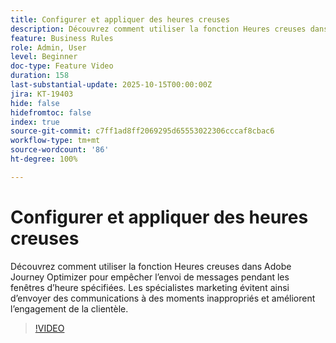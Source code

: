 ```yaml
---
title: Configurer et appliquer des heures creuses
description: Découvrez comment utiliser la fonction Heures creuses dans Adobe Journey Optimizer pour empêcher l’envoi de messages (SMS, e-mail, push, WhatsApp) pendant les fenêtres d’heure spécifiées. Les spécialistes marketing évitent ainsi d’envoyer des communications à des moments inappropriés et améliorent l’engagement de la clientèle.
feature: Business Rules
role: Admin, User
level: Beginner
doc-type: Feature Video
duration: 158
last-substantial-update: 2025-10-15T00:00:00Z
jira: KT-19403
hide: false
hidefromtoc: false
index: true
source-git-commit: c7ff1ad8ff2069295d65553022306cccaf8cbac6
workflow-type: tm+mt
source-wordcount: '86'
ht-degree: 100%

---
```



# Configurer et appliquer des heures creuses

Découvrez comment utiliser la fonction Heures creuses dans Adobe Journey Optimizer pour empêcher l’envoi de messages pendant les fenêtres d’heure spécifiées. Les spécialistes marketing évitent ainsi d’envoyer des communications à des moments inappropriés et améliorent l’engagement de la clientèle.

>[!VIDEO](https://video.tv.adobe.com/v/3475854/?captions=fre_fr&learn=on&enablevpops)
